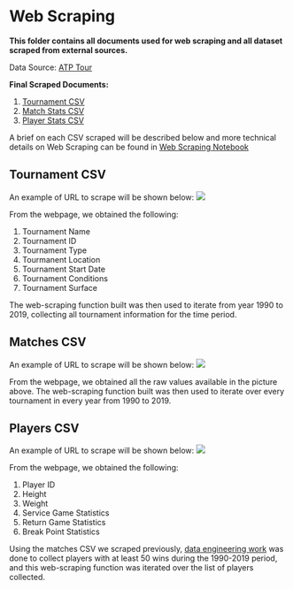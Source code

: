 # Web Scraping

__This folder contains all documents used for web scraping and all dataset scraped from external sources.__

Data Source: [ATP Tour](https://www.atptour.com/)

__Final Scraped Documents:__
1. [Tournament CSV](https://github.com/songyingho/atptour_analysis/tree/master/csv_source/web_scraping/tournaments_1990-2019.csv)
2. [Match Stats CSV](https://github.com/songyingho/atptour_analysis/tree/master/csv_source/web_scraping/match_stats_1990-2019.csv)
3. [Player Stats CSV](https://github.com/songyingho/atptour_analysis/tree/master/csv_source/web_scraping/player_stats_1990-2019.csv)

A brief on each CSV scraped will be described below and more technical details on Web Scraping can be found in [Web Scraping Notebook](https://github.com/songyingho/atptour_analysis/tree/master/csv_source/web_scraping/web_scraping.ipynb)

## Tournament CSV
An example of URL to scrape will be shown below:
<img src = 'https://github.com/songyingho/atptour_analysis/tree/master/csv_source/web_scraping/screenshots/tournaments_example.png'>

From the webpage, we obtained the following:
1. Tournament Name
2. Tournament ID
3. Tournament Type
4. Tourmanent Location
5. Tournament Start Date
6. Tournament Conditions
7. Tournament Surface

The web-scraping function built was then used to iterate from year 1990 to 2019, collecting all tournament information for the time period.


## Matches CSV
An example of URL to scrape will be shown below:
<img src = 'https://github.com/songyingho/atptour_analysis/tree/master/csv_source/web_scraping/screenshots/stats_example.png'>

From the webpage, we obtained all the raw values available in the picture above. 
The web-scraping function built was then used to iterate over every tournament in every year from 1990 to 2019.


## Players CSV
An example of URL to scrape will be shown below:
<img src = 'https://github.com/songyingho/atptour_analysis/tree/master/csv_source/web_scraping/screenshots/player_stats_example.png'>

From the webpage, we obtained the following:
1. Player ID
2. Height
3. Weight
4. Service Game Statistics
5. Return Game Statistics
6. Break Point Statistics

Using the matches CSV we scraped previously, [data engineering work](https://github.com/songyingho/atptour_analysis/tree/master/ipynb_archives/slug_id_pairings) was done to collect players with at least 50 wins during the 1990-2019 period, and this web-scraping function was iterated over the list of players collected. 
